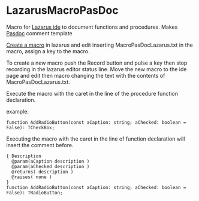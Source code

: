 # LazarusMacroPasDoc
Macro for [Lazarus ide](https://www.lazarus-ide.org/) to document functions and procedures. Makes [Pasdoc](https://github.com/pasdoc/pasdoc/wiki) comment template


[Create a macro](https://wiki.freepascal.org/IDE_Window:_Editor_Macros) in lazarus and edit inserting 
MacroPasDocLazarus.txt in the macro, assign a key to the macro.

To create a new macro push the Record button and pulse a key then stop recording in the lazarus editor status line.
Move the new macro to the ide page and edit then macro changing the text with the contents of MacroPasDocLazarus.txt.


Execute the macro with the caret in the line of the
procedure function declaration.


example:

    function AddRadioButton(const aCaption: string; aChecked: boolean = False): TCheckBox;
    
Executing the macro with the caret in the line of function declaration will insert the comment before.

    { Description
      @param(aCaption description )
      @param(aChecked description )
      @returns( description )
      @raises( none )
    }
    function AddRadioButton(const aCaption: string; aChecked: boolean = False): TRadioButton;
